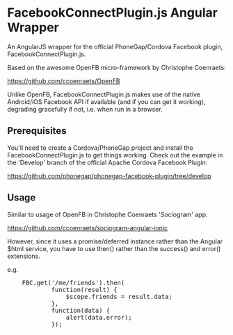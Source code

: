 FacebookConnectPlugin.js Angular Wrapper
=====================

An AngularJS wrapper for the official PhoneGap/Cordova Facebook plugin, FacebookConnectPlugin.js.

Based on the awesome OpenFB micro-framework by Christophe Coenraets:

https://github.com/ccoenraets/OpenFB

Unlike OpenFB, FacebookConnectPlugin.js makes use of the native Android/iOS Facebook API if available (and if you can get it working), degrading gracefully if not, i.e. when run in a browser.

## Prerequisites

You'll need to create a Cordova/PhoneGap project and install the FacebookConnectPlugin.js to get things working. Check out the example in the 'Develop' branch of the official Apache Cordova Facebook Plugin:

https://github.com/phonegap/phonegap-facebook-plugin/tree/develop

## Usage

Similar to usage of OpenFB in Christophe Coenraets 'Sociogram' app:

https://github.com/ccoenraets/sociogram-angular-ionic

However, since it uses a promise/deferred instance rather than the Angular $html service, you have to use then() rather than the success() and error() extensions.

e.g. 
<pre>
	FBC.get('/me/friends').then(
			function(result) {
                $scope.friends = result.data;
            },
			function(data) {
                alert(data.error);
            });
</pre>
